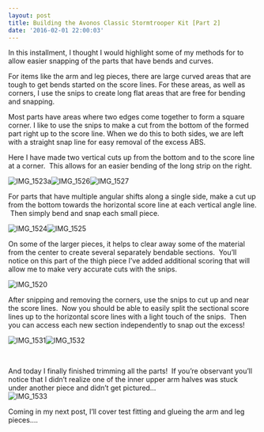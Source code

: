 ```yaml
---
layout: post
title: Building the Avonos Classic Stormtrooper Kit [Part 2]
date: '2016-02-01 22:00:03'
---
```



In this installment, I thought I would highlight some of my methods for to allow easier snapping of the parts that have bends and curves.

For items like the arm and leg pieces, there are large curved areas that are tough to get bends started on the score lines. For these areas, as well as corners, I use the snips to create long flat areas that are free for bending and snapping.

Most parts have areas where two edges come together to form a square corner. I like to use the snips to make a cut from the bottom of the formed part right up to the score line. When we do this to both sides, we are left with a straight snap line for easy removal of the excess ABS.

Here I have made two vertical cuts up from the bottom and to the score line at a corner.  This allows for an easier bending of the long strip on the right.

![IMG_1523](https://i1.wp.com/res.cloudinary.com/thecase/image/upload/h_300,w_225/v1514683038/IMG_1523_luvjq7.jpg?resize=225%2C300)a![IMG_1526](https://i1.wp.com/res.cloudinary.com/thecase/image/upload/h_300,w_225/v1514683031/IMG_1526_hl21i4.jpg?resize=225%2C300)![IMG_1527](https://i2.wp.com/res.cloudinary.com/thecase/image/upload/h_300,w_225/v1514683029/IMG_1527_gfqjmm.jpg?resize=225%2C300)

For parts that have multiple angular shifts along a single side, make a cut up from the bottom towards the horizontal score line at each vertical angle line.  Then simply bend and snap each small piece.

![IMG_1524](https://i1.wp.com/res.cloudinary.com/thecase/image/upload/h_300,w_225/v1514683036/IMG_1524_v5qh9b.jpg?resize=225%2C300)![IMG_1525](https://i2.wp.com/res.cloudinary.com/thecase/image/upload/h_300,w_225/v1514683033/IMG_1525_hwuxit.jpg?resize=225%2C300)

On some of the larger pieces, it helps to clear away some of the material from the center to create several separately bendable sections.  You’ll notice on this part of the thigh piece I’ve added additional scoring that will allow me to make very accurate cuts with the snips.

![IMG_1520](https://i1.wp.com/res.cloudinary.com/thecase/image/upload/h_225,w_300/v1514683044/IMG_1520_jw61mw.jpg?resize=300%2C225)

After snipping and removing the corners, use the snips to cut up and near the score lines.  Now you should be able to easily split the sectional score lines up to the horizontal score lines with a light touch of the snips.  Then you can access each new section independently to snap out the excess!

![IMG_1531](https://i2.wp.com/res.cloudinary.com/thecase/image/upload/h_225,w_300/v1514683027/IMG_1531_ixvwlg.jpg?resize=300%2C225)![IMG_1532](https://i1.wp.com/res.cloudinary.com/thecase/image/upload/h_225,w_300/v1514683025/IMG_1532-e1454388741932_ky0v83.jpg?resize=300%2C225)

 

And today I finally finished trimming all the parts!  If you’re observant you’ll notice that I didn’t realize one of the inner upper arm halves was stuck under another piece and didn’t get pictured…  
![IMG_1533](https://i0.wp.com/res.cloudinary.com/thecase/image/upload/h_225,w_300/v1514683042/IMG_1533_fvea7v.jpg?resize=300%2C225)

Coming in my next post, I’ll cover test fitting and glueing the arm and leg pieces….


